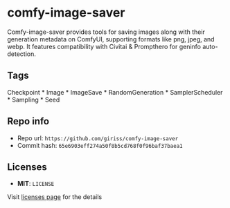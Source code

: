 # comfy-image-saver
Comfy-image-saver provides tools for saving images along with their generation metadata on ComfyUI, supporting formats like png, jpeg, and webp. It features compatibility with Civitai & Prompthero for geninfo auto-detection.

## Tags
Checkpoint * Image * ImageSave * RandomGeneration * SamplerScheduler * Sampling * Seed

## Repo info
- Repo url: `https://github.com/giriss/comfy-image-saver`
- Commit hash: `65e6903eff274a50f8b5cd768f0f96baf37baea1`

## Licenses
- **MIT**: `LICENSE`

Visit [licenses page](licenses.md) for the details
